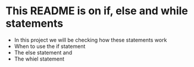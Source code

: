 # This README is on if, else and while statements
- In this project we will be checking how these statements work
- When to use the if statement
- The else statement and
- The whiel statement
